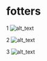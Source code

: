 # fotters

1
![alt_text](https://github.com/RaphaelStopa/fotters/blob/master/1/1.png)

2
![alt_text](https://github.com/RaphaelStopa/fotters/blob/master/2/2.png)

3
![alt_text](https://github.com/RaphaelStopa/fotters/blob/master/3/css-grid-layout_n87ecc.jpg)
